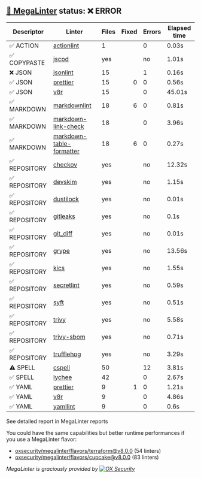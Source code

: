 ## [🦙 MegaLinter](https://megalinter.io/8.0.0) status: ❌ ERROR

| Descriptor  |                                               Linter                                                |Files|Fixed|Errors|Elapsed time|
|-------------|-----------------------------------------------------------------------------------------------------|-----|----:|------|------------|
|✅ ACTION    |[actionlint](https://megalinter.io/8.0.0/descriptors/action_actionlint)                              |    1|     |     0|0.03s       |
|✅ COPYPASTE |[jscpd](https://megalinter.io/8.0.0/descriptors/copypaste_jscpd)                                     |yes  |     |no    |1.01s       |
|❌ JSON      |[jsonlint](https://megalinter.io/8.0.0/descriptors/json_jsonlint)                                    |   15|     |     1|0.16s       |
|✅ JSON      |[prettier](https://megalinter.io/8.0.0/descriptors/json_prettier)                                    |   15|    0|     0|0.56s       |
|✅ JSON      |[v8r](https://megalinter.io/8.0.0/descriptors/json_v8r)                                              |   15|     |     0|45.01s      |
|✅ MARKDOWN  |[markdownlint](https://megalinter.io/8.0.0/descriptors/markdown_markdownlint)                        |   18|    6|     0|0.81s       |
|✅ MARKDOWN  |[markdown-link-check](https://megalinter.io/8.0.0/descriptors/markdown_markdown_link_check)          |   18|     |     0|3.96s       |
|✅ MARKDOWN  |[markdown-table-formatter](https://megalinter.io/8.0.0/descriptors/markdown_markdown_table_formatter)|   18|    6|     0|0.27s       |
|✅ REPOSITORY|[checkov](https://megalinter.io/8.0.0/descriptors/repository_checkov)                                |yes  |     |no    |12.32s      |
|✅ REPOSITORY|[devskim](https://megalinter.io/8.0.0/descriptors/repository_devskim)                                |yes  |     |no    |1.15s       |
|✅ REPOSITORY|[dustilock](https://megalinter.io/8.0.0/descriptors/repository_dustilock)                            |yes  |     |no    |0.01s       |
|✅ REPOSITORY|[gitleaks](https://megalinter.io/8.0.0/descriptors/repository_gitleaks)                              |yes  |     |no    |0.1s        |
|✅ REPOSITORY|[git_diff](https://megalinter.io/8.0.0/descriptors/repository_git_diff)                              |yes  |     |no    |0.01s       |
|✅ REPOSITORY|[grype](https://megalinter.io/8.0.0/descriptors/repository_grype)                                    |yes  |     |no    |13.56s      |
|✅ REPOSITORY|[kics](https://megalinter.io/8.0.0/descriptors/repository_kics)                                      |yes  |     |no    |1.55s       |
|✅ REPOSITORY|[secretlint](https://megalinter.io/8.0.0/descriptors/repository_secretlint)                          |yes  |     |no    |0.59s       |
|✅ REPOSITORY|[syft](https://megalinter.io/8.0.0/descriptors/repository_syft)                                      |yes  |     |no    |0.51s       |
|✅ REPOSITORY|[trivy](https://megalinter.io/8.0.0/descriptors/repository_trivy)                                    |yes  |     |no    |5.58s       |
|✅ REPOSITORY|[trivy-sbom](https://megalinter.io/8.0.0/descriptors/repository_trivy_sbom)                          |yes  |     |no    |0.71s       |
|✅ REPOSITORY|[trufflehog](https://megalinter.io/8.0.0/descriptors/repository_trufflehog)                          |yes  |     |no    |3.29s       |
|⚠️ SPELL     |[cspell](https://megalinter.io/8.0.0/descriptors/spell_cspell)                                       |50   |     |12    |3.81s       |
|✅ SPELL     |[lychee](https://megalinter.io/8.0.0/descriptors/spell_lychee)                                       |42   |     |     0|2.67s       |
|✅ YAML      |[prettier](https://megalinter.io/8.0.0/descriptors/yaml_prettier)                                    |9    |    1|     0|1.21s       |
|✅ YAML      |[v8r](https://megalinter.io/8.0.0/descriptors/yaml_v8r)                                              |9    |     |     0|4.86s       |
|✅ YAML      |[yamllint](https://megalinter.io/8.0.0/descriptors/yaml_yamllint)                                    |9    |     |     0|0.6s        |

See detailed report in MegaLinter reports

You could have the same capabilities but better runtime performances if you use a MegaLinter flavor:
- [oxsecurity/megalinter/flavors/terraform@v8.0.0](https://megalinter.io/8.0.0/flavors/terraform/) (54 linters)
- [oxsecurity/megalinter/flavors/cupcake@v8.0.0](https://megalinter.io/8.0.0/flavors/cupcake/) (83 linters)


_MegaLinter is graciously provided by [![OX Security](https://www.ox.security/wp-content/uploads/2022/06/logo.svg?ref=megalinter_comment)](https://www.ox.security/?ref=megalinter)_